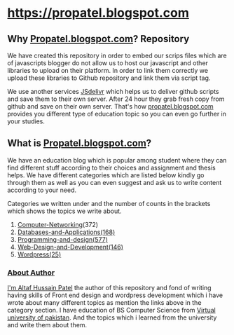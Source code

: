 # https://propatel.blogspot.com

<h2>Why <a href="https://propatel.blogspot.com">Propatel.blogspot.com</a>? Repository</h2>
We have created this repository in order to embed our scrips files which are of javascripts blogger do not allow us to host our javascript and other libraries to upload on their platform. In order to link them correctly we upload these libraries to Github repository and link them via script tag.

We use another services <a href="https://cdn.jsdelivr.net" rel="nofollow">JSdelivr</a> which helps us to deliver github scripts and save them to their own server. After 24 hour they grab fresh copy from github and save on their own server. That's how <a href="https://propatel.blogspot.com">propatel.blogspot.com</a> provides you different type of education topic so you can even go further in your studies. 

<h2>What is <a href="https://propatel.blogspot.com">Propatel.blogspot.com</a>?</h2>
We have an education blog which is popular among student where they can find different stuff according to their choices and assignment and thesis helps.
We have different categories which are listed below kindly go through them as well as you can even suggest and ask us to write content according to your need.

Categories we written under and the number of counts in the brackets which shows the topics we write about.
1. <a href="https://propatel.blogspot.com/search/label/Computer-Networking" target="_blank">Computer-Networking</a>(372)
2. <a href="https://propatel.blogspot.com/search/label/Databases-and-Applications" target="_blank">Databases-and-Applications(168)
3. <a href="https://propatel.blogspot.com/search/label/Programming-and-design" target="_blank">Programming-and-design(577)
4. <a href="https://propatel.blogspot.com/search/label/Web-Design-and-Development" target="_blank">Web-Design-and-Development(146)
5. <a href="https://propatel.blogspot.com/search/label/Wordpress" target="_blank">Wordpress(25)


<h3>About Author</h3>
I'm <a href="https://altafhpatel.blogspot.com">Altaf Hussain Patel</a> the author of this repository and fond of writing having skills of Front end design and wordpress development which i have wrote about many different topics as mention the links above in the category section. I have education of  BS Computer Science from <a href="http://vu.edu.pk">Virtual university of pakistan</a>. And the topics which i learned from the university and write them about them.  
